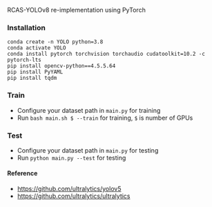 RCAS-YOLOv8 re-implementation using PyTorch

### Installation

```
conda create -n YOLO python=3.8
conda activate YOLO
conda install pytorch torchvision torchaudio cudatoolkit=10.2 -c pytorch-lts
pip install opencv-python==4.5.5.64
pip install PyYAML
pip install tqdm
```

### Train

* Configure your dataset path in `main.py` for training
* Run `bash main.sh $ --train` for training, `$` is number of GPUs

### Test

* Configure your dataset path in `main.py` for testing
* Run `python main.py --test` for testing



#### Reference

* https://github.com/ultralytics/yolov5
* https://github.com/ultralytics/ultralytics
